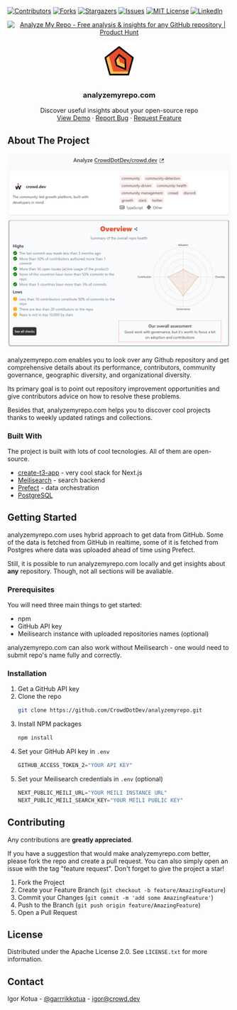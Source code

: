 [![Contributors][contributors-shield]][contributors-url]
[![Forks][forks-shield]][forks-url]
[![Stargazers][stars-shield]][stars-url]
[![Issues][issues-shield]][issues-url]
[![MIT License][license-shield]][license-url]
[![LinkedIn][linkedin-shield]][linkedin-url]

<div align="center">
<a href="https://www.producthunt.com/posts/analyze-my-repo?utm_source=badge-featured&utm_medium=badge&utm_souce=badge-analyze&#0045;my&#0045;repo" target="_blank"><img src="https://api.producthunt.com/widgets/embed-image/v1/featured.svg?post_id=374646&theme=light" alt="Analyze&#0032;My&#0032;Repo - Free&#0032;analysis&#0032;&#0038;&#0032;insights&#0032;for&#0032;any&#0032;GitHub&#0032;repository | Product Hunt" style="width: 250px; height: 54px;" width="250" height="54" /></a>
</div>



<!-- PROJECT LOGO -->
<br />
<div align="center">
  <a href="https://github.com/othneildrew/Best-README-Template">
    <img src="public/android-chrome-192x192.png" alt="Logo" width="80" height="80">
  </a>

  <h3 align="center">analyzemyrepo.com</h3>

  <p align="center">
    Discover useful insights about your open-source repo
    <br />
    <a href="https://analyzemyrepo.com/analyze/CrowdDotDev/crowd.dev">View Demo</a>
    ·
    <a href="https://github.com/CrowdDotDev/analyzemyrepo/issues">Report Bug</a>
    ·
    <a href="https://github.com/CrowdDotDev/analyzemyrepo/issues">Request Feature</a>
  </p>
</div>


<!-- ABOUT THE PROJECT -->
## About The Project

[![Product Name Screen Shot][product-screenshot]](https://analyzemyrepo.com)

analyzemyrepo.com enables you to look over any Github repository and get comprehensive details about its performance, contributors, community governance, geographic diversity, and organizational diversity.

Its primary goal is to point out repository improvement opportunities and give contributors advice on how to resolve these problems. 


Besides that, analyzemyrepo.com helps you to discover cool projects thanks to weekly updated ratings and collections.


### Built With
The project is built with lots of cool tecnologies. All of them are open-source.

* [create-t3-app](https://create.t3.gg/) - very cool stack for Next.js
* [Meilisearch](https://github.com/meilisearch/meilisearch) - search backend
* [Prefect](https://github.com/PrefectHQ/prefect) - data orchestration
* [PostgreSQL](https://github.com/postgres/postgres)

<!-- GETTING STARTED -->
## Getting Started
analyzemyrepo.com uses hybrid approach to get data from GitHub. Some of the data is fetched from GitHub in realtime, some of it is fetched from Postgres where data was uploaded ahead of time using Prefect.

Still, it is possible to run analyzemyrepo.com locally and get insights about **any** repository. Though, not all sections will be avaliable.

### Prerequisites

You will need three main things to get started:
- npm
- GitHub API key
- Meilisearch instance with uploaded repositories names (optional)

analyzemyrepo.com can also work without Meilisearch - one would need to submit repo's name fully and correctly.

### Installation

1. Get a GitHub API key
2. Clone the repo
   ```sh
   git clone https://github.com/CrowdDotDev/analyzemyrepo.git
   ```
3. Install NPM packages
   ```sh
   npm install
   ```
4. Set your GitHub API key in `.env`
   ```js
   GITHUB_ACCESS_TOKEN_2="YOUR API KEY"
   ```
5. Set your Meilisearch credentials in `.env` (optional)
   ```js
   NEXT_PUBLIC_MEILI_URL="YOUR MEILI INSTANCE URL"
   NEXT_PUBLIC_MEILI_SEARCH_KEY="YOUR MEILI PUBLIC KEY"
   ```

<!-- CONTRIBUTING -->
## Contributing

Any contributions are **greatly appreciated**.

If you have a suggestion that would make analyzemyrepo.com better, please fork the repo and create a pull request. You can also simply open an issue with the tag "feature request".
Don't forget to give the project a star!

1. Fork the Project
2. Create your Feature Branch (`git checkout -b feature/AmazingFeature`)
3. Commit your Changes (`git commit -m 'add some AmazingFeature'`)
4. Push to the Branch (`git push origin feature/AmazingFeature`)
5. Open a Pull Request


<!-- LICENSE -->
## License

Distributed under the Apache License 2.0. See `LICENSE.txt` for more information.

<!-- CONTACT -->
## Contact

Igor Kotua - [@garrrikkotua](https://twitter.com/garrrikkotua) - igor@crowd.dev

<!-- MARKDOWN LINKS & IMAGES -->
<!-- https://www.markdownguide.org/basic-syntax/#reference-style-links -->
[contributors-shield]: https://img.shields.io/github/contributors/CrowdDotDev/analyzemyrepo.svg?style=for-the-badge
[contributors-url]: https://github.com/CrowdDotDev/analyzemyrepo/graphs/contributors
[forks-shield]: https://img.shields.io/github/forks/CrowdDotDev/analyzemyrepo.svg?style=for-the-badge
[forks-url]: https://github.com/CrowdDotDev/analyzemyrepo/network/members
[stars-shield]: https://img.shields.io/github/stars/CrowdDotDev/analyzemyrepo.svg?style=for-the-badge
[stars-url]: https://github.com/CrowdDotDev/analyzemyrepo/stargazers
[issues-shield]: https://img.shields.io/github/issues/CrowdDotDev/analyzemyrepo.svg?style=for-the-badge
[issues-url]: https://github.com/CrowdDotDev/analyzemyrepo/issues
[license-shield]: https://img.shields.io/github/license/CrowdDotDev/analyzemyrepo.svg?style=for-the-badge
[license-url]: https://github.com/CrowdDotDev/analyzemyrepo/blob/master/LICENSE.txt
[linkedin-shield]: https://img.shields.io/badge/-LinkedIn-black.svg?style=for-the-badge&logo=linkedin&colorB=555
[linkedin-url]: https://www.linkedin.com/company/crowddotdev/
[product-screenshot]: media/analyzemyrepo_crowd.png
[Next.js]: https://img.shields.io/badge/next.js-000000?style=for-the-badge&logo=nextdotjs&logoColor=white
[Next-url]: https://nextjs.org/
